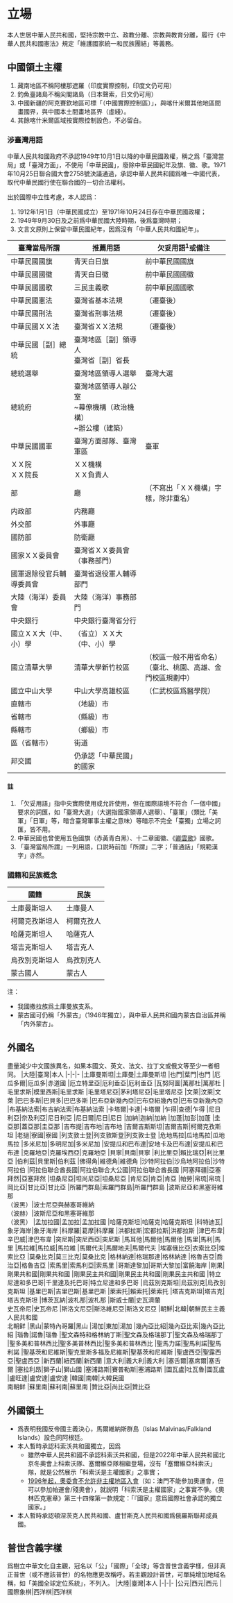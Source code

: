 # 立場
本人世居中華人民共和國，堅持宗教中立、政教分離、宗教與教育分離，履行《中華人民共和國憲法》規定「維護國家統一和民族團結」等義務。

## 中國領土主權
1. 藏南地區不稱阿樓那遮羅（印度實際控制，印度文仍可用）
2. 釣魚臺諸島不稱尖閣諸島（日本聲索，日文仍可用）
3. 中國新疆的阿克賽欽地區可標「（中國實際控制區）」，與喀什米爾其他地區間畫國界，與中國本土間畫地區界（虛綫）。
4. 其餘喀什米爾區域按實際控制設色，不必留白。

### 涉臺灣用語
中華人民共和國政府不承認1949年10月1日以降的中華民國政權，稱之爲「臺灣當局」或「臺灣方面」，不使用「中華民國」，廢除中華民國紀年及旗、徽、歌。1971年10月25日聯合國大會2758號決議通過，承認中華人民共和國爲唯一中國代表，取代中華民國行使在聯合國的一切合法權利。

出於國際中立性考慮，本人認爲：
1. 1912年1月1日（中華民國成立）至1971年10月24日存在中華民國政權；
2. 1949年9月30日及之前爲中華民國大陸時期，後爲臺灣時期；
3. 文言文原則上保留中華民國紀年，因爲沒有「中華人民共和國紀年」。

|臺灣當局所謂|推薦用語|欠妥用語<sup>1</sup>或備注
|-|-|-
|中華民國國旗|青天白日旗|前中華民國國旗
|中華民國國徽|青天白日徽|前中華民國國徽
|中華民國國歌|三民主義歌|前中華民國國歌
|中華民國憲法|臺灣省基本法規|（遷臺後）
|中華民國刑法|臺灣省刑事法規|（遷臺後）
|中華民國ＸＸ法|臺灣省ＸＸ法規|（遷臺後）
|中華民國［副］總統|臺灣地區［副］領導人<br>臺灣省［副］省長
|總統選舉|臺灣地區領導人選舉|臺灣大選
|總統府|臺灣地區領導人辦公室<br>~幕僚機構（政治機構）<br>~辦公樓（建築）
|中華民國國軍|臺灣方面部隊、臺灣軍區|臺軍
|ＸＸ院<br>ＸＸ院長|ＸＸ機構<br>ＸＸ負責人
|部|廳|（不寫出「ＸＸ機構」字樣，除非重名）
|内政部|内務廳
|外交部|外事廳
|國防部|防衛廳
|國家ＸＸ委員會|臺灣省ＸＸ委員會（事務部門）
|國軍退除役官兵輔導委員會|臺灣省退役軍人輔導部門
|大陸（海洋）委員會|大陸（海洋）事務部門
|中央銀行|中央銀行臺灣省分行
|國立ＸＸ大（中、小）學|（省立）ＸＸ大（中、小）學|
|國立清華大學|清華大學新竹校區|（校區一般不用省命名）<br>（臺北、桃園、高雄、金門校區規劃中）
|國立中山大學|中山大學高雄校區|（仁武校區爲醫學院）
|直轄市|（地級）市
|省轄市|（縣級）市
|縣轄市|（鄉級）市
|區（省轄市）|街道
|邦交國|仍承認「中華民國」的國家

#### 註
1. 「欠妥用語」指中央實際使用或允許使用，但在國際語境不符合「一個中國」要求的詞匯，如「臺灣大選」（大選指國家領導人選舉）、「臺軍」（類比「美軍」「日軍」等，暗含臺灣軍事主權之意味）等暗示不完全「臺獨」立場之詞匯，皆不用。
2. 中華民國也曾使用五色國旗（赤黃青白黑）、十二章國徽、《[卿雲歌](./卿雲歌.md)》國歌。
3. 「臺灣當局所謂」一列用語，口説時前加「所謂」二字；「普通話」「規範漢字」亦然。

### 國籍和民族概念
|國籍|民族
|-|-
|土庫曼斯坦人|土庫曼人
|柯爾克孜斯坦人|柯爾克孜人
|哈薩克斯坦人|哈薩克人
|塔吉克斯坦人|塔吉克人
|烏孜別克斯坦人|烏孜別克人
|蒙古國人|蒙古人

注：
- 我國撒拉族爲土庫曼族支系。
- 蒙古國可仍稱「外蒙古」（1946年獨立），與中華人民共和國内蒙古自治區并稱「内外蒙古」。

## 外國名
盡量減少中文國族異名，如果本國文、英文、法文、拉丁文或俄文等至少一者相同。
|大陸|臺灣|本人
|-|-|-
|土庫曼斯坦|土庫曼|土庫曼斯坦
|也門|葉門|也門
|厄瓜多爾|厄瓜多|赤道國
|厄立特里亞|厄利垂亞|厄利垂亞
|瓦努阿圖|萬那杜|萬那杜
|毛里求斯|模里西斯|毛里求斯
|毛里塔尼亞|茅利塔尼亞|毛里塔尼亞
|文萊|汶萊|文萊
|巴巴多斯|巴貝多|巴巴多斯
|巴布亞新幾內亞|巴布亞紐幾內亞|巴布亞新幾內亞
|布基納法索|布吉納法索|布基納法索
|卡塔爾|卡達|卡塔爾
|乍得|查德|乍得
|尼日利亞|奈及利亞|尼日利亞
|尼日爾|尼日|尼日
|加納|迦納|加納
|加蓬|加彭|加蓬
|圭亞那|蓋亞那|圭亞那
|吉布提|吉布地|吉布地
|吉爾吉斯斯坦|吉爾吉斯|柯爾克孜斯坦
|老撾|寮國|寮國
|列支敦士登|列支敦斯登|列支敦士登
|危地馬拉|瓜地馬拉|瓜地馬拉
|多米尼加|多明尼加|多米尼加
|安提瓜和巴布達|安地卡及巴布達|安提瓜和巴布達
|克羅地亞|克羅埃西亞|克羅地亞
|貝寧|貝南|貝寧
|利比里亞|賴比瑞亞|利比里亞
|伯利茲|貝里斯|伯利茲
|佛得角|維德角|維德角
|沙特阿拉伯|沙烏地阿拉伯|沙特阿拉伯
|阿拉伯聯合酋長國|阿拉伯聯合大公國|阿拉伯聯合酋長國
|阿塞拜疆|亞塞拜然|亞塞拜然
|坦桑尼亞|坦尚尼亞|坦桑尼亞
|肯尼亞|肯亞|肯亞
|帕勞|帛琉|帛琉
|岡比亞|甘比亞|甘比亞
|所羅門群島|索羅門群島|所羅門群島
|波斯尼亞和黑塞哥維那<br>（波黑）|波士尼亞與赫塞哥維納<br>（波赫）|波斯尼亞和黑塞哥維那<br>（波黑）
|孟加拉國|孟加拉|孟加拉國
|哈薩克斯坦|哈薩克|哈薩克斯坦
|科特迪瓦|象牙海岸|象牙海岸
|科摩羅|葛摩|科摩羅
|洪都拉斯|宏都拉斯|洪都拉斯
|津巴布韋|辛巴威|津巴布韋
|突尼斯|突尼西亞|突尼斯
|馬耳他|馬爾他|馬爾他
|馬里|馬利|馬里
|馬拉維|馬拉威|馬拉維
|馬爾代夫|馬爾地夫|馬爾代夫
|埃塞俄比亞|衣索比亞|埃索比亞
|莫桑比克|莫三比克|莫桑比克
|格林納達|格瑞那達|格林納達
|格魯吉亞|喬治亞|格魯吉亞
|索馬里|索馬利亞|索馬里
|哥斯達黎加|哥斯大黎加|富饒海岸
|剛果|剛果共和國|剛果共和國
|剛果民主共和國|剛果民主共和國|剛果民主共和國
|特立尼達和多巴哥|千里達及托巴哥|特立尼達和多巴哥
|烏茲別克斯坦|烏茲別克|烏孜別克斯坦
|基里巴斯|吉里巴斯|基里巴斯
|萊索托|賴索托|萊索托
|塔吉克斯坦|塔吉克|塔吉克斯坦
|博茨瓦納|波札那|波札那
|斯威士蘭|史瓦濟蘭<br>史瓦帝尼|史瓦帝尼
|斯洛文尼亞|斯洛維尼亞|斯洛文尼亞
|朝鮮|北韓|朝鮮民主主義人民共和國<br>北朝鲜
|黑山|蒙特內哥羅|黑山
|湯加|東加|湯加
|幾內亞比紹|幾內亞比索|幾內亞比紹
|瑙魯|諾魯|瑙魯
|聖文森特和格林納丁斯|聖文森及格瑞那丁|聖文森及格瑞那丁
|聖多美和普林西比|聖多美普林西比|聖多美和普林西比
|聖馬力諾|聖馬利諾|聖馬利諾
|聖基茨和尼維斯|聖克里斯多福及尼維斯|聖基茨和尼維斯
|聖盧西亞|聖露西亞|聖盧西亞
|新西蘭|紐西蘭|新西蘭
|意大利|義大利|義大利
|塞舌爾|塞席爾|塞舌爾
|塞拉利昂|獅子山|獅山國
|塞浦路斯|賽普勒斯|塞浦路斯
|圖瓦盧|吐瓦魯|圖瓦盧
|盧旺達|盧安達|盧安達
|韓國|南韓|大韓民國<br>南朝鲜
|蘇里南|蘇利南|蘇里南
|贊比亞|尚比亞|贊比亞

## 外國領土
- 爲表明我國反帝國主義決心，馬爾維納斯群島（Islas Malvinas/Falkland Islands）設色同阿根廷。
- 本人暫時承認科索沃共和國獨立，因爲
  - 雖然中華人民共和國不承認科索沃共和國，但是2022年中華人民共和國北京冬奧會上科索沃隊、塞爾維亞隊相繼登場，沒有「塞爾維亞科索沃」隊，就是公然展示「科索沃是主權國家」之事實；
  - [1996年起，奧委會不允許非主權地區入會](https://stillmed.olympic.org/Documents/Olympic%20Charter/Olympic_Charter_through_time/1996-Olympic_Charter.pdf)（如：澳門不能參加奧運會，但可以參加帕運會/殘奧會），就説明「科索沃是主權國家」之事實不爭。《奧林匹克憲章》第三十四條第一款規定：「『國家』意爲國際社會承認的獨立國家。」
- 本人暫時承認頓涅茨克人民共和國、盧甘斯克人民共和國爲俄羅斯聯邦成員國。

## 普世含義字樣
爲樹立中華文化自主觀，冠名以「公」「國際」「全球」等含普世含義字樣，但非真正普世（或不應該普世）的名物應更改稱呼。若主觀設計普世，可單純增加地域名稱，如「美國全球定位系統」，不列入。
|大陸|臺灣|本人
|-|-|-
|公元|西元|西元
|國際象棋|西洋棋|西洋棋
